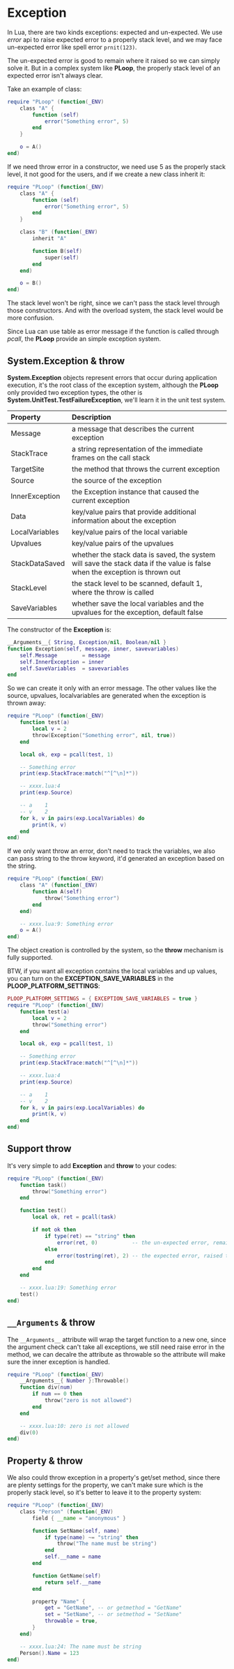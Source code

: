 # Exception

In Lua, there are two kinds exceptions: expected and un-expected. We use *error* api to raise expected error to a properly stack level, and we may face un-expected error like spell error `prnit(123)`.

The un-expected error is good to remain where it raised so we can simply solve it. But in a complex system like **PLoop**, the properly stack level of an expected error isn't always clear.

Take an example of class:

```lua
require "PLoop" (function(_ENV)
	class "A" {
		function (self)
			error("Something error", 5)
		end
	}

	o = A()
end)
```

If we need throw error in a constructor, we need use 5 as the properly stack level, it not good for the users, and if we create a new class inherit it:

```lua
require "PLoop" (function(_ENV)
	class "A" {
		function (self)
			error("Something error", 5)
		end
	}

	class "B" (function(_ENV)
		inherit "A"

		function B(self)
			super(self)
		end
	end)

	o = B()
end)
```

The stack level won't be right, since we can't pass the stack level through those constructors. And with the overload system, the stack level would be more confusion.

Since Lua can use table as error message if the function is called through *pcall*, the **PLoop** provide an simple exception system.


## System.Exception & throw

**System.Exception** objects represent errors that occur during application execution, it's the root class of the exception system, although the **PLoop** only provided two exception types, the other is **System.UnitTest.TestFailureException**, we'll learn it in the unit test system.

Property             |Description
:--------------------|:--------------------------------
Message              |a message that describes the current exception
StackTrace           |a string representation of the immediate frames on the call stack
TargetSite           |the method that throws the current exception
Source               |the source of the exception
InnerException       |the Exception instance that caused the current exception
Data                 |key/value pairs that provide additional information about the exception
LocalVariables       |key/value pairs of the local variable
Upvalues             |key/value pairs of the upvalues
StackDataSaved       |whether the stack data is saved, the system will save the stack data if the value is false when the exception is thrown out
StackLevel           |the stack level to be scanned, default 1, where the throw is called
SaveVariables        |whether save the local variables and the upvalues for the exception, default false

The constructor of the **Exception** is:

```lua
__Arguments__{ String, Exception/nil, Boolean/nil }
function Exception(self, message, inner, savevariables)
    self.Message        = message
    self.InnerException = inner
    self.SaveVariables  = savevariables
end
```

So we can create it only with an error message. The other values like the source, upvalues, localvariables are generated when the exception is thrown away:

```lua
require "PLoop" (function(_ENV)
	function test(a)
		local v = 2
		throw(Exception("Something error", nil, true))
	end

	local ok, exp = pcall(test, 1)

	-- Something error
	print(exp.StackTrace:match("^[^\n]*"))

	-- xxxx.lua:4
	print(exp.Source)

	-- a	1
	-- v	2
	for k, v in pairs(exp.LocalVariables) do
		print(k, v)
	end
end)
```

If we only want throw an error, don't need to track the variables, we also can pass string to the throw keyword, it'd generated an exception based on the string.

```lua
require "PLoop" (function(_ENV)
	class "A" (function(_ENV)
		function A(self)
			throw("Something error")
		end
	end)

	-- xxxx.lua:9: Something error
	o = A()
end)
```

The object creation is controlled by the system, so the **throw** mechanism is fully supported.

BTW, if you want all exception contains the local variables and up values, you can turn on the **EXCEPTION_SAVE_VARIABLES** in the **PLOOP_PLATFORM_SETTINGS**:

```lua
PLOOP_PLATFORM_SETTINGS = { EXCEPTION_SAVE_VARIABLES = true }
require "PLoop" (function(_ENV)
	function test(a)
		local v = 2
		throw("Something error")
	end

	local ok, exp = pcall(test, 1)

	-- Something error
	print(exp.StackTrace:match("^[^\n]*"))

	-- xxxx.lua:4
	print(exp.Source)

	-- a	1
	-- v	2
	for k, v in pairs(exp.LocalVariables) do
		print(k, v)
	end
end)
```


## Support throw

It's very simple to add **Exception** and **throw** to your codes:

```lua
require "PLoop" (function(_ENV)
	function task()
		throw("Something error")
	end

	function test()
		local ok, ret = pcall(task)

		if not ok then
			if type(ret) == "string" then
				error(ret, 0)           -- the un-expected error, remain where it raised
			else
				error(tostring(ret), 2) -- the expected error, raised to the caller
			end
		end
	end

	-- xxxx.lua:19: Something error
	test()
end)
```


## `__Arguments` & throw

The `__Arguments__` attribute will wrap the target function to a new one, since the argument check can't take all exceptions, we still need raise error in the method, we can decalre the attribute as throwable so the attribute will make sure the inner exception is handled.

```lua
require "PLoop" (function(_ENV)
	__Arguments__{ Number }:Throwable()
	function div(num)
		if num == 0 then
			throw("zero is not allowed")
		end
	end

	-- xxxx.lua:10: zero is not allowed
	div(0)
end)
```


## Property & throw

We also could throw exception in a property's get/set method, since there are plenty settings for the property, we can't make sure which is the properly stack level, so it's better to leave it to the property system:


```lua
require "PLoop" (function(_ENV)
	class "Person" (function(_ENV)
		field { __name = "anonymous" }

		function SetName(self, name)
			if type(name) ~= "string" then
				throw("The name must be string")
			end
			self.__name = name
		end

		function GetName(self)
			return self.__name
		end

		property "Name" {
			get = "GetName", -- or getmethod = "GetName"
			set = "SetName", -- or setmethod = "SetName"
			throwable = true,
		}
	end)

	-- xxxx.lua:24: The name must be string
	Person().Name = 123
end)
```